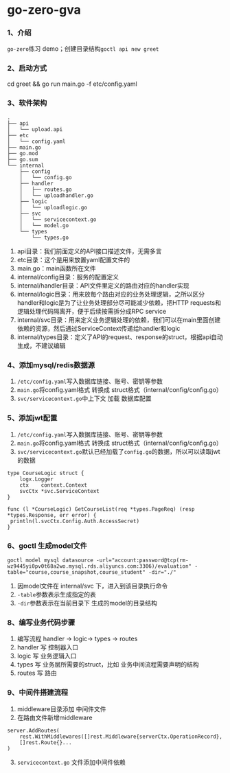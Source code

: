 # go-zero-gva

### 1、介绍
`go-zero`练习 demo；创建目录结构`goctl api new greet`

### 2、启动方式
cd greet && go run main.go -f etc/config.yaml

### 3、软件架构

```
.
├── api
│   └── upload.api
├── etc
│   └── config.yaml
├── main.go
├── go.mod
├── go.sum
└── internal
    ├── config
    │   └── config.go
    ├── handler
    │   ├── routes.go
    │   └── uploadhandler.go
    ├── logic
    │   └── uploadlogic.go
    ├── svc
    │   └── servicecontext.go
    │   └── model.go
    └── types
        └── types.go
```
1. api目录：我们前面定义的API接口描述文件，无需多言
2. etc目录：这个是用来放置yaml配置文件的
3. main.go：main函数所在文件
4. internal/config目录：服务的配置定义
5. internal/handler目录：API文件里定义的路由对应的handler实现
6. internal/logic目录：用来放每个路由对应的业务处理逻辑，之所以区分handler和logic是为了让业务处理部分尽可能减少依赖，把HTTP requests和逻辑处理代码隔离开，便于后续按需拆分成RPC service
7. internal/svc目录：用来定义业务逻辑处理的依赖，我们可以在main里面创建依赖的资源，然后通过ServiceContext传递给handler和logic
8. internal/types目录：定义了API的request、response的struct，根据api自动生成，不建议编辑

### 4、添加mysql/redis数据源
1. `/etc/config.yaml`写入数据库链接、账号、密钥等参数
2. `main.go`将config.yaml格式 转换成 struct格式（internal/config/config.go）
3. `svc/servicecontext.go`中上下文 加载 数据库配置

### 5、添加jwt配置
1. `/etc/config.yaml`写入数据库链接、账号、密钥等参数
2. `main.go`将config.yaml格式 转换成 struct格式（internal/config/config.go）
3. `svc/servicecontext.go`默认已经加载了`config.go`的数据，所以可以读取jwt的数据
```goLand
type CourseLogic struct {
    logx.Logger
    ctx    context.Context
    svcCtx *svc.ServiceContext
}

func (l *CourseLogic) GetCourseList(req *types.PageReq) (resp *types.Response, err error) {
 println(l.svcCtx.Config.Auth.AccessSecret)
}
```

### 6、goctl 生成model文件
```goctl
goctl model mysql datasource -url="account:password@tcp(rm-wz9445yi0pv0t68a2wo.mysql.rds.aliyuncs.com:3306)/evaluation" -table="course,course_snapshot,course_student" -dir="./"
```
1. 因model文件在 internal/svc 下，进入到该目录执行命令
2. `-table`参数表示生成指定的表
3. `-dir`参数表示在当前目录下 生成的model的目录结构

### 8、编写业务代码步骤
1. 编写流程 handler -> logic-> types -> routes
2. handler 写 控制器入口
3. logic 写 业务逻辑入口
4. types 写 业务层所需要的struct，比如 业务中间流程需要声明的结构
5. routes 写 路由

### 9、中间件搭建流程
1. middleware目录添加 中间件文件
2. 在路由文件新增middleware
```goLand
server.AddRoutes(
    rest.WithMiddlewares([]rest.Middleware{serverCtx.OperationRecord}, 
    []rest.Route{}...
)
```
3. `servicecontext.go` 文件添加中间件依赖

 

